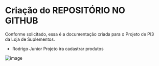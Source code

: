 # Criação do REPOSITÓRIO NO GITHUB

Conforme solicitado, essa é a documentação criada para o Projeto de PI3 da Loja de Suplementos.


* Rodrigo Junior Projeto ira cadastrar produtos



![image](https://user-images.githubusercontent.com/128732045/227384977-7937f612-f9a4-4e06-abb7-8f876b50fcff.png)
